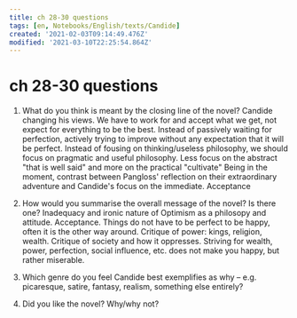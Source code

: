 ```yaml
---
title: ch 28-30 questions
tags: [en, Notebooks/English/texts/Candide]
created: '2021-02-03T09:14:49.476Z'
modified: '2021-03-10T22:25:54.864Z'
---
```


# ch 28-30 questions

1. What do you think is meant by the closing line of the novel?
Candide changing his views. We have to work for and accept what we get, not expect for everything to be the best. Instead of passively waiting for perfection, actively trying to improve without any expectation that it will be perfect.
Instead of fousing on thinking/useless philosophy, we should focus on pragmatic and useful philosophy.
Less focus on the abstract "that is well said" and more on the practical "cultivate"
Being in the moment, contrast between Pangloss' reflection on their extraordinary adventure and Candide's focus on the immediate.
Acceptance
2. How would you summarise the overall message of the novel? Is there one?
Inadequacy and ironic nature of Optimism as a philosopy and attitude.
Acceptance.
Things do not have to be perfect to be happy, often it is the other way around.
Critique of power: kings, religion, wealth.
Critique of society and how it oppresses.
Striving for wealth, power, perfection, social influence, etc. does not make you happy, but rather miserable.  
3. Which genre do you feel Candide best exemplifies as why – e.g. picaresque, satire, fantasy, realism, something else entirely?

4. Did you like the novel? Why/why not?

